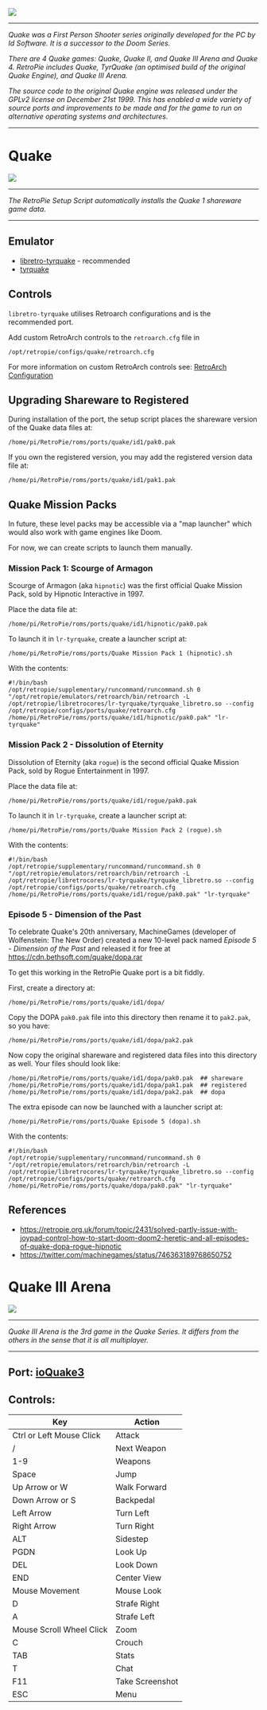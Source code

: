 ![](http://cdn.akamai.steamstatic.com/steam/subs/434/header_586x192.jpg?t=1343157844)
***
_Quake was a First Person Shooter series originally developed for the PC by Id Software. It is a successor to the Doom Series._

_There are 4 Quake games: Quake, Quake II, and Quake III Arena and Quake 4. RetroPie includes Quake, TyrQuake (an optimised build of the original Quake Engine), and Quake III Arena._

_The source code to the original Quake engine was released under the GPLv2 license on December 21st 1999. This has enabled a wide variety of source ports and improvements to be made and for the game to run on alternative operating systems and architectures._

***
# Quake
![](http://www.gameranx.com/images/updates/1294053269_quake_fps.jpg)

***
_The RetroPie Setup Script automatically installs the Quake 1 shareware game data._

***
## Emulator

* [libretro-tyrquake](https://github.com/libretro/tyrquake) - recommended
* [tyrquake](https://github.com/RetroPie/tyrquake)

## Controls

`libretro-tyrquake` utilises Retroarch configurations and is the recommended port.

Add custom RetroArch controls to the `retroarch.cfg` file in

```shell
/opt/retropie/configs/quake/retroarch.cfg
```
For more information on custom RetroArch controls see: [RetroArch Configuration](https://github.com/RetroPie/RetroPie-Setup/wiki/RetroArch-Configuration)

## Upgrading Shareware to Registered

During installation of the port, the setup script places the shareware version of the Quake data files at:

~~~
/home/pi/RetroPie/roms/ports/quake/id1/pak0.pak
~~~

If you own the registered version, you may add the registered version data file at:

~~~
/home/pi/RetroPie/roms/ports/quake/id1/pak1.pak
~~~

## Quake Mission Packs

In future, these level packs may be accessible via a "map launcher" which would also work with game engines like Doom.

For now, we can create scripts to launch them manually.

### Mission Pack 1: Scourge of Armagon

Scourge of Armagon (aka `hipnotic`) was the first official Quake Mission Pack, sold by Hipnotic Interactive in 1997.

Place the data file at:

~~~
/home/pi/RetroPie/roms/ports/quake/id1/hipnotic/pak0.pak
~~~

To launch it in `lr-tyrquake`, create a launcher script at:

~~~
/home/pi/RetroPie/roms/ports/Quake Mission Pack 1 (hipnotic).sh
~~~

With the contents:

~~~
#!/bin/bash
/opt/retropie/supplementary/runcommand/runcommand.sh 0 "/opt/retropie/emulators/retroarch/bin/retroarch -L /opt/retropie/libretrocores/lr-tyrquake/tyrquake_libretro.so --config /opt/retropie/configs/ports/quake/retroarch.cfg /home/pi/RetroPie/roms/ports/quake/id1/hipnotic/pak0.pak" "lr-tyrquake"
~~~

### Mission Pack 2 - Dissolution of Eternity

Dissolution of Eternity (aka `rogue`) is the second official Quake Mission Pack, sold by Rogue Entertainment in 1997.

Place the data file at:

~~~
/home/pi/RetroPie/roms/ports/quake/id1/rogue/pak0.pak
~~~

To launch it in `lr-tyrquake`, create a launcher script at:

~~~
/home/pi/RetroPie/roms/ports/Quake Mission Pack 2 (rogue).sh
~~~

With the contents:

~~~
#!/bin/bash
/opt/retropie/supplementary/runcommand/runcommand.sh 0 "/opt/retropie/emulators/retroarch/bin/retroarch -L /opt/retropie/libretrocores/lr-tyrquake/tyrquake_libretro.so --config /opt/retropie/configs/ports/quake/retroarch.cfg /home/pi/RetroPie/roms/ports/quake/id1/rogue/pak0.pak" "lr-tyrquake"
~~~

### Episode 5 - Dimension of the Past

To celebrate Quake's 20th anniversary, MachineGames (developer of Wolfenstein: The New Order) created a new 10-level pack named *Episode 5 - Dimension of the Past* and released it for free at https://cdn.bethsoft.com/quake/dopa.rar

To get this working in the RetroPie Quake port is a bit fiddly.

First, create a directory at:

~~~
/home/pi/RetroPie/roms/ports/quake/id1/dopa/
~~~

Copy the DOPA `pak0.pak` file into this directory then rename it to `pak2.pak`, so you have:

~~~
/home/pi/RetroPie/roms/ports/quake/id1/dopa/pak2.pak
~~~

Now copy the original shareware and registered data files into this directory as well. Your files should look like:

~~~
/home/pi/RetroPie/roms/ports/quake/id1/dopa/pak0.pak  ## shareware
/home/pi/RetroPie/roms/ports/quake/id1/dopa/pak1.pak  ## registered
/home/pi/RetroPie/roms/ports/quake/id1/dopa/pak2.pak  ## dopa
~~~

The extra episode can now be launched with a launcher script at:

~~~
/home/pi/RetroPie/roms/ports/Quake Episode 5 (dopa).sh
~~~

With the contents:

~~~
#!/bin/bash
/opt/retropie/supplementary/runcommand/runcommand.sh 0 "/opt/retropie/emulators/retroarch/bin/retroarch -L /opt/retropie/libretrocores/lr-tyrquake/tyrquake_libretro.so --config /opt/retropie/configs/ports/quake/retroarch.cfg /home/pi/RetroPie/roms/ports/quake/dopa/pak0.pak" "lr-tyrquake"
~~~

## References

* https://retropie.org.uk/forum/topic/2431/solved-partly-issue-with-joypad-control-how-to-start-doom-doom2-heretic-and-all-episodes-of-quake-dopa-rogue-hipnotic
* https://twitter.com/machinegames/status/746363189768650752

# Quake III Arena

![](http://cdn.akamai.steamstatic.com/steam/apps/2200/header.jpg?t=1343157282)

***

_Quake III Arena is the 3rd game in the Quake Series. It differs from the others in the sense that it is all multiplayer._

***
## Port: [ioQuake3](https://github.com/raspberrypi/quake3)

## Controls:
Key  |  Action
 --- | ---
Ctrl or Left Mouse Click | Attack
/ | Next Weapon
1-9 | Weapons
Space | Jump
Up Arrow or W | Walk Forward
Down Arrow or S | Backpedal
Left Arrow | Turn Left 
Right Arrow  | Turn Right
ALT | Sidestep
PGDN | Look Up
DEL | Look Down
END | Center View
 Mouse Movement | Mouse Look
D | Strafe Right
A | Strafe Left
Mouse Scroll Wheel Click | Zoom
C | Crouch
TAB | Stats
T | Chat 
F11 | Take Screenshot
ESC | Menu
